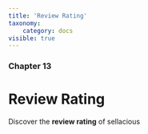 ```yaml
---
title: 'Review Rating'
taxonomy:
    category: docs
visible: true
---
```


### Chapter 13

# Review Rating

Discover the **review rating** of sellacious 
